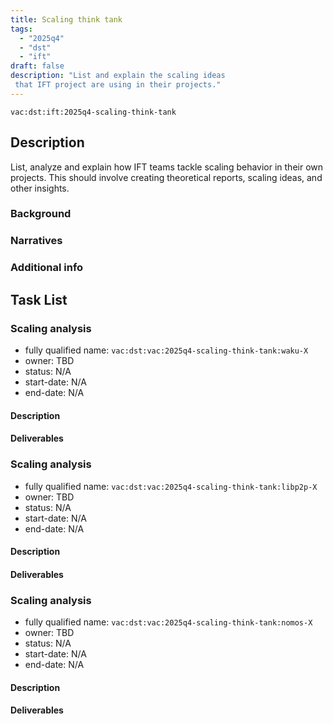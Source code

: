 ```yaml
---
title: Scaling think tank
tags:
  - "2025q4"
  - "dst"
  - "ift"
draft: false
description: "List and explain the scaling ideas
 that IFT project are using in their projects."
---
```


`vac:dst:ift:2025q4-scaling-think-tank`

## Description
List, analyze and explain how IFT teams
tackle scaling behavior in their own projects.
This should involve creating theoretical reports,
scaling ideas, and other insights.

### Background

### Narratives

### Additional info

## Task List

### Scaling analysis

* fully qualified name: `vac:dst:vac:2025q4-scaling-think-tank:waku-X`
* owner: TBD
* status: N/A
* start-date: N/A
* end-date: N/A

#### Description

#### Deliverables

### Scaling analysis

* fully qualified name: `vac:dst:vac:2025q4-scaling-think-tank:libp2p-X`
* owner: TBD
* status: N/A
* start-date: N/A
* end-date: N/A

#### Description

#### Deliverables

### Scaling analysis

* fully qualified name: `vac:dst:vac:2025q4-scaling-think-tank:nomos-X`
* owner: TBD
* status: N/A
* start-date: N/A
* end-date: N/A

#### Description

#### Deliverables
